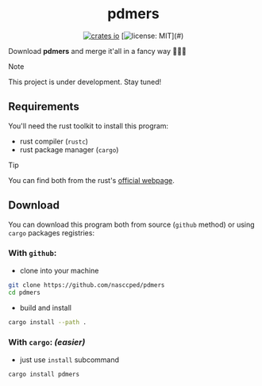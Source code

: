 <div align="center">

# pdmers

[![crates io](https://img.shields.io/crates/v/pdmers.svg)](https://crates.io/crates/pdmers)
[![license: MIT](https://img.shields.io/badge/license-MIT-blue?)](#)

</div>

Download **pdmers** and merge it'all in a fancy way 🎉🎉🎉

> [!NOTE]
>
> This project is under development. Stay tuned!

## Requirements

You'll need the rust toolkit to install this program:
- rust compiler (`rustc`)
- rust package manager (`cargo`)

> [!TIP]
>
> You can find both from the rust's
> [official webpage](https://www.rust-lang.org/).

## Download

You can download this program both from source (`github` method) or
using `cargo` packages registries:

### With `github`:

- clone into your machine

```sh
git clone https://github.com/nasccped/pdmers
cd pdmers
```

- build and install

```sh
cargo install --path .
```

### With `cargo`: _(easier)_

- just use `install` subcommand

```sh
cargo install pdmers
```
